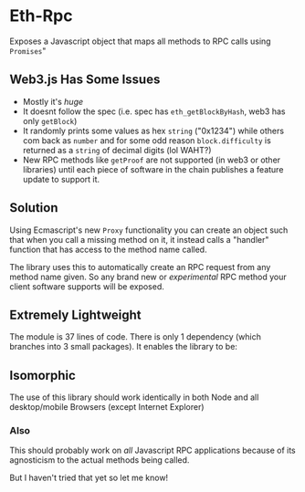 # Eth-Rpc
Exposes a Javascript object that maps all methods to RPC calls using `Promises`"

## Web3.js Has Some Issues

- Mostly it's *huge*
- It doesnt follow the spec (i.e. spec has `eth_getBlockByHash`, web3 has only `getBlock`)
- It randomly prints some values as hex `string` ("0x1234") while others com back as `number` and for some odd reason `block.difficulty` is returned as a `string` of decimal digits (lol WAHT?)
- New RPC methods like `getProof` are not supported (in web3 or other libraries) until each piece of software in the chain publishes a feature update to support it.

## Solution

Using Ecmascript's new `Proxy` functionality you can create an object such that when you call a missing method on it, it instead calls a "handler" function that has access to the method name called.

The library uses this to automatically create an RPC request from any method name given. So any brand new or _experimental_ RPC method your client software supports will be exposed.

## Extremely Lightweight
The module is 37 lines of code. There is only 1 dependency (which branches into 3 small packages). It enables the library to be:

## Isomorphic
The use of this library should work identically in both Node and all desktop/mobile Browsers (except Internet Explorer)

### Also
This should probably work on *all* Javascript RPC applications because of its agnosticism to the actual methods being called.

But I haven't tried that yet so let me know!
